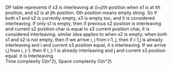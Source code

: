 DP table represents if s3 is interleaving at (i+j)th position when s1 is at ith position, and s2 is at jth position. 0th position means empty string. So if both s1 and s2 is currently empty, s3 is empty too, and it is considered interleaving. If only s1 is empty, then if previous s2 position is interleaving and current s2 position char is equal to s3 current position char, it is considered interleaving. similar idea applies to when s2 is empty. when both s1 and s2 is not empty, then if we arrive i, j from i-1, j, then if i-1,j is already interleaving and i and current s3 position equal, it s interleaving. If we arrive i,j from i, j-1, then if i, j-1 is already interleaving and j and current s3 position equal. it is interleaving.  
Time complexity O(n^2), Space complexity O(n^2)